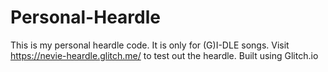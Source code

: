 # Personal-Heardle
This is my personal heardle code. It is only for (G)I-DLE songs.
Visit https://nevie-heardle.glitch.me/ to test out the heardle. 
Built using Glitch.io
